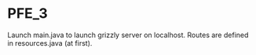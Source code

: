 # PFE_3

Launch main.java to launch grizzly server on localhost.
Routes are defined in resources.java (at first).
